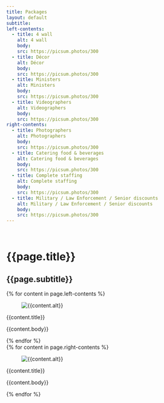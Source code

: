 ```yaml
---
title: Packages
layout: default
subtitle: 
left-contents:
  - title: 4 wall
    alt: 4 wall
    body: 
    src: https://picsum.photos/300
  - title: Décor
    alt: Décor
    body: 
    src: https://picsum.photos/300
  - title: Ministers
    alt: Ministers
    body: 
    src: https://picsum.photos/300
  - title: Videographers
    alt: Videographers
    body: 
    src: https://picsum.photos/300
right-contents:
  - title: Photographers
    alt: Photographers
    body: 
    src: https://picsum.photos/300
  - title: Catering food & beverages
    alt: Catering food & beverages
    body: 
    src: https://picsum.photos/300
  - title: Complete staffing
    alt: Complete staffing
    body: 
    src: https://picsum.photos/300
  - title: Military / Law Enforcement / Senior discounts
    alt: Military / Law Enforcement / Senior discounts
    body: 
    src: https://picsum.photos/300
---
```


<div class="container">
    <br/>
    <h1 class="is-size-3 has-text-centered">{{page.title}}</h1>
    <h2 class="is-size-5 has-text-centered">{{page.subtitle}}</h2>
    <div class="tile is-ancestor">
        <div class="tile is-parent is-vertical">
            {% for content in page.left-contents %}
                <div class="tile is-parent">
                    <article class="tile is-child">
                    <div class="photo">
                        <figure class="image is-square">
                            <img src="{{content.src}}" alt="{{content.alt}}"/>
                        </figure>
                        <p class="subtitle has-text-centered">{{content.title}}</p>
                        </div>
                        <p>{{content.body}}</p>
                    </article>
                </div>
            {% endfor %}
        </div>
        <div class="tile is-parent is-vertical">
            {% for content in page.right-contents %}
                <div class="tile is-parent">
                    <article class="tile is-child">
                    <div class="photo">
                        <figure class="image is-square">
                            <img src="{{content.src}}" alt="{{content.alt}}"/>
                        </figure>
                        <p class="subtitle has-text-centered">{{content.title}}</p>
                        </div>
                        <p>{{content.body}}</p>
                    </article>
                </div>
            {% endfor %}
        </div>
    </div>
</div>